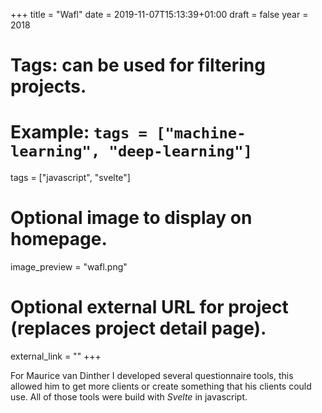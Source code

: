+++
title = "Wafl"
date = 2019-11-07T15:13:39+01:00
draft = false
year = 2018
# Tags: can be used for filtering projects.
# Example: `tags = ["machine-learning", "deep-learning"]`
tags = ["javascript", "svelte"]

# Optional image to display on homepage.
image_preview = "wafl.png"

# Optional external URL for project (replaces project detail page).
external_link = ""
+++

For Maurice van Dinther I developed several questionnaire tools, this allowed him to get more clients or create something that his clients could use. All of those tools were build with _Svelte_ in javascript.